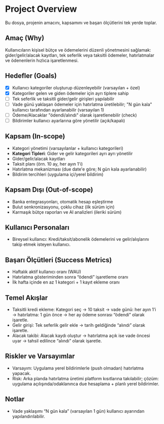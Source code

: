 # Project Overview

Bu dosya, projenin amacını, kapsamını ve başarı ölçütlerini tek yerde toplar.

## Amaç (Why)
Kullanıcıların kişisel bütçe ve ödemelerini düzenli yönetmesini sağlamak: gider/gelir/alacak kayıtları, tek seferlik veya taksitli ödemeler, hatırlatmalar ve ödenenlerin hızlıca işaretlenmesi.

## Hedefler (Goals)
- [x] Kullanıcı kategoriler oluşturup düzenleyebilir (varsayılan + özel)
- [x] Kategoriler gelen ve giden ödemeler için ayrı tiplere sahip
- [ ] Tek seferlik ve taksitli gider/gelir girişleri yapılabilir
- [ ] Vade günü yaklaşan ödemeler için hatırlatma üretilebilir; "N gün kala" kullanıcı tarafından ayarlanabilir (varsayılan 1)
- [ ] Ödeme/Alacaklar "ödendi/alındı" olarak işaretlenebilir (check)
- [ ] Bildirimler kullanıcı ayarlarına göre yönetilir (açık/kapalı)

## Kapsam (In-scope)
- Kategori yönetimi (varsayılanlar + kullanıcı kategorileri)
- **Kategori Tipleri**: Gider ve gelir kategorileri ayrı ayrı yönetilir
- Gider/gelir/alacak kayıtları
- Taksit planı (örn. 10 ay, her ayın 1'i)
- Hatırlatma mekanizması (due date'e göre; N gün kala ayarlanabilir)
- Bildirim tercihleri (uygulama içi/yerel bildirim)

## Kapsam Dışı (Out-of-scope)
- Banka entegrasyonları, otomatik hesap eşleştirme
- Bulut senkronizasyonu, çoklu cihaz (ilk sürüm için)
- Karmaşık bütçe raporları ve AI analizleri (ileriki sürüm)

## Kullanıcı Personaları
- Bireysel kullanıcı: Kredi/taksit/abonelik ödemelerini ve gelir/alışlarını takip etmek isteyen kullanıcı.

## Başarı Ölçütleri (Success Metrics)
- Haftalık aktif kullanıcı oranı (WAU)
- Hatırlatma gösteriminden sonra “ödendi” işaretleme oranı
- İlk hafta içinde en az 1 kategori + 1 kayıt ekleme oranı

## Temel Akışlar
- Taksitli kredi ekleme: Kategori seç → 10 taksit → vade günü: her ayın 1’i → hatırlatma: 1 gün önce → her ay ödeme sonrası “ödendi” olarak işaretle.
- Gelir girişi: Tek seferlik gelir ekle → tarih geldiğinde “alındı” olarak işaretle.
- Alacak takibi: Alacak kaydı oluştur → hatırlatma açık ise vade öncesi uyar → tahsil edilince “alındı” olarak işaretle.

## Riskler ve Varsayımlar
- Varsayım: Uygulama yerel bildirimlerle (push olmadan) hatırlatma yapacak.
- Risk: Arka planda hatırlatma üretimi platform kısıtlarına takılabilir; çözüm: uygulama açılışında/odaklanınca due hesaplama + planlı yerel bildirimler.

## Notlar
- Vade yaklaşımı “N gün kala” (varsayılan 1 gün) kullanıcı ayarından yapılandırılabilir.
